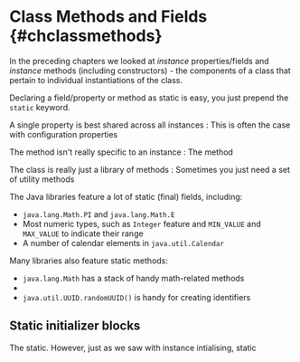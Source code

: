 # Class Methods and Fields {#chclassmethods}

In the preceding chapters we looked at _instance_ properties/fields and _instance_ methods (including constructors) -
 the components of a class that pertain to individual instantiations of the class.

Declaring a field/property  or method as static is easy, you just prepend the `static` keyword.

A single property is best shared across all instances
: This is often the case with configuration properties

The method isn't really specific to an instance
: The method

The class is really just a library of methods
: Sometimes you just need a set of utility methods

The Java libraries feature a lot of static (final) fields, including:

* `java.lang.Math.PI` and `java.lang.Math.E`
* Most numeric types, such as `Integer` feature and `MIN_VALUE` and `MAX_VALUE` to indicate their range
* A number of calendar elements in `java.util.Calendar`

Many libraries also feature static methods:

* `java.lang.Math` has a stack of handy math-related methods
*
* `java.util.UUID.randomUUID()` is handy for creating identifiers


## Static initializer blocks

The static. However, just as we saw with instance intialising, static
